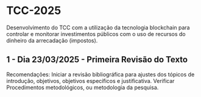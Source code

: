 # TCC-2025
Desenvolvimento do TCC com a utilização da tecnologia blockchain para controlar e monitorar investimentos públicos com o uso de recursos do dinheiro da arrecadação (impostos).

## 1 - Dia 23/03/2025 - Primeira Revisão do Texto
Recomendações: Iniciar a revisão bibliográfica para ajustes dos tópicos de introdução, objetivos, objetivos específicos e justificativa. Verificar Procedimentos metodológicos, ou metodologia da pesquisa.
